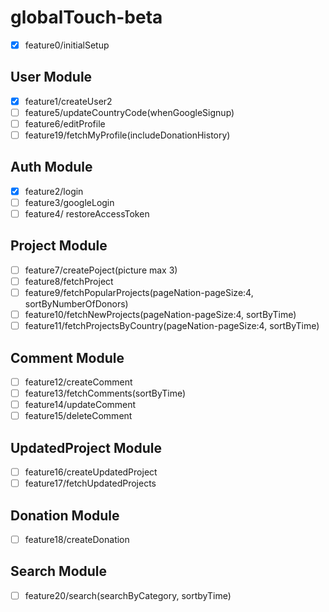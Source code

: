 # globalTouch-beta

- [x] feature0/initialSetup

## User Module

- [x] feature1/createUser2
- [ ] feature5/updateCountryCode(whenGoogleSignup)
- [ ] feature6/editProfile
- [ ] feature19/fetchMyProfile(includeDonationHistory)

## Auth Module

- [x] feature2/login
- [ ] feature3/googleLogin
- [ ] feature4/ restoreAccessToken

## Project Module

- [ ] feature7/createPoject(picture max 3)
- [ ] feature8/fetchProject
- [ ] feature9/fetchPopularProjects(pageNation-pageSize:4, sortByNumberOfDonors)
- [ ] feature10/fetchNewProjects(pageNation-pageSize:4, sortByTime)
- [ ] feature11/fetchProjectsByCountry(pageNation-pageSize:4, sortByTime)

## Comment Module

- [ ] feature12/createComment
- [ ] feature13/fetchComments(sortByTime)
- [ ] feature14/updateComment
- [ ] feature15/deleteComment

## UpdatedProject Module

- [ ] feature16/createUpdatedProject
- [ ] feature17/fetchUpdatedProjects

## Donation Module

- [ ] feature18/createDonation

## Search Module

- [ ] feature20/search(searchByCategory, sortbyTime)
